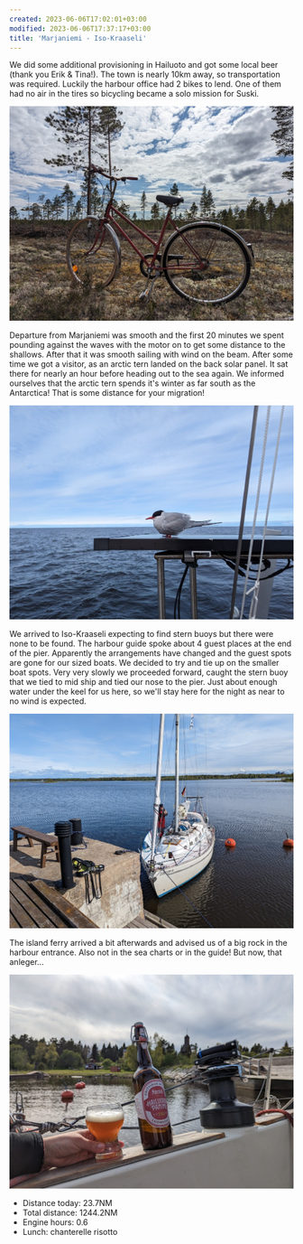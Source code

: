 ```yaml
---
created: 2023-06-06T17:02:01+03:00
modified: 2023-06-06T17:37:17+03:00
title: 'Marjaniemi - Iso-Kraaseli'
---
```


We did some additional provisioning in Hailuoto and got some local beer (thank you Erik & Tina!). The town is nearly 10km away, so transportation was required. Luckily the harbour office had 2 bikes to lend. One of them had no air in the tires so bicycling became a solo mission for Suski. 

![Image](../2023/d23739b40cff32946014e31428e739b3.jpg) 

Departure from Marjaniemi was smooth and the first 20 minutes we spent pounding against the waves with the motor on to get some distance to the shallows. After that it was smooth sailing with wind on the beam. After some time we got a visitor, as an arctic tern landed on the back solar panel. It sat there for nearly an hour before heading out to the sea again. We informed ourselves that the arctic tern spends it's winter as far south as the Antarctica! That is some distance for your migration!

![Image](../2023/eeaa63bfadc9e5222ee207a712480df1.jpg) 

We arrived to Iso-Kraaseli expecting to find stern buoys but there were none to be found. The harbour guide spoke about 4 guest places at the end of the pier. Apparently the arrangements have changed and the guest spots are gone for our sized boats. We decided to try and tie up on the smaller boat spots. Very very slowly we proceeded forward, caught the stern buoy that we tied to mid ship and tied our nose to the pier. Just about enough water under the keel for us here, so we'll stay here for the night as near to no wind is expected.

![Image](../2023/918d3d130c003a0b9cdce656ce03d7f2.jpg) 

The island ferry arrived a bit afterwards and advised us of a big rock in the harbour entrance. Also not in the sea charts or in the guide! But now, that anleger...

![Image](../2023/2763bf6cf1cdc103c12a3c69a6e52255.jpg) 

* Distance today: 23.7NM
* Total distance: 1244.2NM
* Engine hours: 0.6
* Lunch: chanterelle risotto
